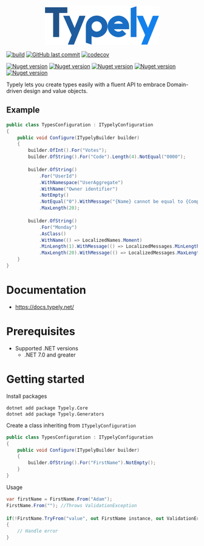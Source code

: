 <p align="center">
  <img src="https://github.com/adampaquette/Typely/blob/main/assets/logo-300.png" />
</p>

[![build](https://github.com/adampaquette/Typely/actions/workflows/main.yml/badge.svg)](https://github.com/adampaquette/Typely/actions/workflows/main.yml)
[![GitHub last commit](https://img.shields.io/github/last-commit/adampaquette/Typely)](https://github.com/adampaquette/Typely)
[![codecov](https://codecov.io/gh/adampaquette/Typely/branch/main/graph/badge.svg?token=C14WN6VG1H)](https://codecov.io/gh/adampaquette/Typely)

[![Nuget version](https://img.shields.io/nuget/vpre/Typely.Core?label=Typely.Core)](https://www.nuget.org/packages/Typely.Core/)
[![Nuget version](https://img.shields.io/nuget/vpre/Typely.Generators?label=Typely.Generators)](https://www.nuget.org/packages/Typely.Generators/)
[![Nuget version](https://img.shields.io/nuget/vpre/Typely.EfCore?label=Typely.EfCore)](https://www.nuget.org/packages/Typely.EfCore/)
[![Nuget version](https://img.shields.io/nuget/vpre/Typely.AspNetCore?label=Typely.AspNetCore)](https://www.nuget.org/packages/Typely.AspNetCore/)
[![Nuget version](https://img.shields.io/nuget/vpre/Typely.AspNetCore.Swashbuckle?label=Typely.AspNetCore.Swashbuckle)](https://www.nuget.org/packages/Typely.AspNetCore.Swashbuckle/)

Typely lets you create types easily with a fluent API to embrace Domain-driven design and value objects.

## Example

```csharp
public class TypesConfiguration : ITypelyConfiguration
{
    public void Configure(ITypelyBuilder builder)
    {
        builder.OfInt().For("Votes");        
        builder.OfString().For("Code").Length(4).NotEqual("0000");
        
        builder.OfString()
            .For("UserId")
            .WithNamespace("UserAggregate")
            .WithName("Owner identifier")
            .NotEmpty()
            .NotEqual("0").WithMessage("{Name} cannot be equal to {ComparisonValue}.").WithErrorCode("ERR001")
            .MaxLength(20);

        builder.OfString()
            .For("Monday")
            .AsClass()
            .WithName(() => LocalizedNames.Moment)
            .MinLength(1).WithMessage(() => LocalizedMessages.MinLengthCustom)
            .MaxLength(20).WithMessage(() => LocalizedMessages.MaxLengthCustom);
    }
}
```

# Documentation

- https://docs.typely.net/

# Prerequisites

- Supported .NET versions
    - .NET 7.0 and greater

# Getting started

Install packages
```
dotnet add package Typely.Core
dotnet add package Typely.Generators
```

Create a class inheriting from `ITypelyConfiguration`
```csharp
public class TypesConfiguration : ITypelyConfiguration
{
    public void Configure(ITypelyBuilder builder)
    {
        builder.OfString().For("FirstName").NotEmpty();    
    }
}
```

Usage
```csharp
var firstName = FirstName.From("Adam");
FirstName.From(""); //Throws ValidationException

if(!FirstName.TryFrom("value", out FirstName instance, out ValidationError? validationError))
{
    // Handle error
}
```